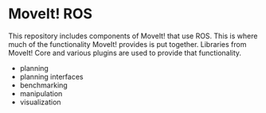 # MoveIt! ROS

This repository includes components of MoveIt! that use ROS. This is where much of the functionality MoveIt! provides is put together. Libraries from MoveIt! Core and various plugins are used to provide that functionality.
- planning
- planning interfaces
- benchmarking
- manipulation
- visualization

